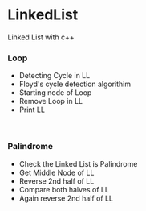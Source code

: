 # LinkedList
Linked List with c++
<br>
<h3>Loop</h3>
<ul>
<li>Detecting Cycle in LL</li>
<li>Floyd's cycle detection algorithim</li>
<li>Starting node of Loop</li>
<li>Remove Loop in LL</li>
<li>Print LL</li>
</ul>
<br>
<h3>Palindrome</h3>
<ul>
<li>Check the Linked List is Palindrome</li>
<li>Get Middle Node of LL</li>
<li>Reverse 2nd half of LL </li>
<li>Compare both halves of LL</li>
<li>Again reverse 2nd half of LL </li>
</ul>


